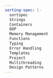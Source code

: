 ```yaml
---
sorting-spec: |-
  sortspec
  Strings
  Containers
  OOP
  Memory Management
  Functions
  Typing
  Error Handling
  Templates
  Project
  Multithreading
  Design Patterns
---
```

